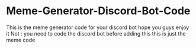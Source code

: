 # Meme-Generator-Discord-Bot-Code
This is the meme generator code for your discord bot hope you guys enjoy it Not : you need to code the discord bot before adding this this is just the meme code 
